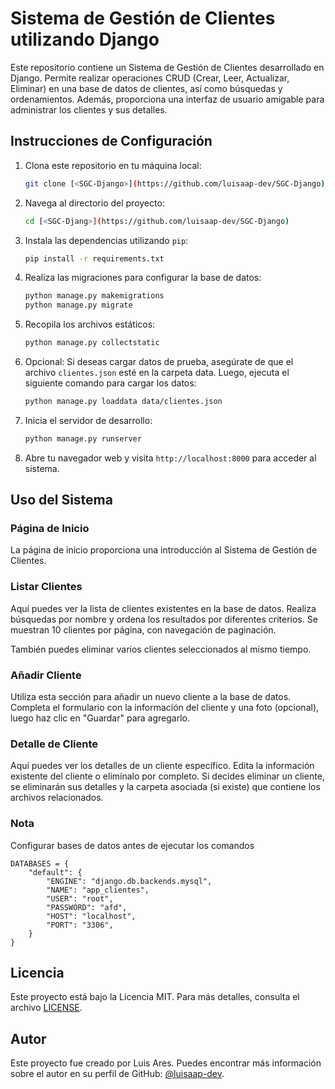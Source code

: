 # Sistema de Gestión de Clientes utilizando Django

Este repositorio contiene un Sistema de Gestión de Clientes desarrollado en Django. Permite realizar operaciones CRUD (Crear, Leer, Actualizar, Eliminar) en una base de datos de clientes, así como búsquedas y ordenamientos. Además, proporciona una interfaz de usuario amigable para administrar los clientes y sus detalles.

## Instrucciones de Configuración

1. Clona este repositorio en tu máquina local:

   ```bash
   git clone [<SGC-Django>](https://github.com/luisaap-dev/SGC-Django)
   ```

2. Navega al directorio del proyecto:

   ```bash
   cd [<SGC-Djang>](https://github.com/luisaap-dev/SGC-Django)
   ```

3. Instala las dependencias utilizando `pip`:

   ```bash
   pip install -r requirements.txt
   ```

4. Realiza las migraciones para configurar la base de datos:

   ```bash
   python manage.py makemigrations
   python manage.py migrate
   ```

5. Recopila los archivos estáticos:

   ```bash
   python manage.py collectstatic
   ```

6. Opcional: Si deseas cargar datos de prueba, asegúrate de que el archivo `clientes.json` esté en la carpeta data. Luego, ejecuta el siguiente comando para cargar los datos:

   ```bash
   python manage.py loaddata data/clientes.json
   ```

7. Inicia el servidor de desarrollo:

   ```bash
   python manage.py runserver
   ```

8. Abre tu navegador web y visita `http://localhost:8000` para acceder al sistema.

## Uso del Sistema

### Página de Inicio

La página de inicio proporciona una introducción al Sistema de Gestión de Clientes.

### Listar Clientes

Aquí puedes ver la lista de clientes existentes en la base de datos. Realiza búsquedas por nombre y ordena los resultados por diferentes criterios. Se muestran 10 clientes por página, con navegación de paginación.

También puedes eliminar varios clientes seleccionados al mismo tiempo.

### Añadir Cliente

Utiliza esta sección para añadir un nuevo cliente a la base de datos. Completa el formulario con la información del cliente y una foto (opcional), luego haz clic en "Guardar" para agregarlo.

### Detalle de Cliente

Aquí puedes ver los detalles de un cliente específico. Edita la información existente del cliente o elimínalo por completo. Si decides eliminar un cliente, se eliminarán sus detalles y la carpeta asociada (si existe) que contiene los archivos relacionados.

### Nota

Configurar bases de datos antes de ejecutar los comandos 
```
DATABASES = {
    "default": {
        "ENGINE": "django.db.backends.mysql",
        "NAME": "app_clientes",
        "USER": "root",  
        "PASSWORD": "afd",  
        "HOST": "localhost",
        "PORT": "3306", 
    }
}
```
## Licencia

Este proyecto está bajo la Licencia MIT. Para más detalles, consulta el archivo [LICENSE](LICENSE).

## Autor

Este proyecto fue creado por Luis Ares. Puedes encontrar más información sobre el autor en su perfil de GitHub: [@luisaap-dev](https://github.com/luisaap-dev).
```
